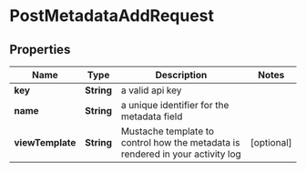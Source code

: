 

# PostMetadataAddRequest


## Properties

| Name | Type | Description | Notes |
|------------ | ------------- | ------------- | -------------|
|**key** | **String** | a valid api key |  |
|**name** | **String** | a unique identifier for the metadata field |  |
|**viewTemplate** | **String** | Mustache template to control how the metadata is rendered in your activity log |  [optional] |



